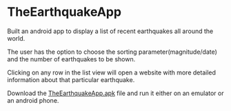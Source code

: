 # TheEarthquakeApp

Built an android app to display a list of recent earthquakes all around the world.

The user has the option to choose the sorting parameter(magnitude/date) and the number of earthquakes to be shown.

Clicking on any row in the list view will open a website with more detailed information about that particular earthquake.


Download the [TheEarthquakeApp.apk](https://github.com/GurpreetSingh97/TheEarthquakeAndroidApp/tree/master/apkFile) file and run it either on an emulator or an android phone.

